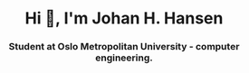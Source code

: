 <h1 align="center">Hi 👋, I'm Johan H. Hansen</h1>
<h3 align="center">Student at Oslo Metropolitan University - computer engineering.</h3>
<br>

  
